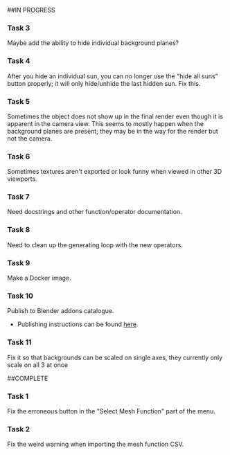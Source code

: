 
##IN PROGRESS

### Task 3
Maybe add the ability to hide individual background planes?

### Task 4
After you hide an individual sun, you can no longer use the "hide all suns" button properly; it will only hide/unhide the last hidden sun. Fix this.

### Task 5
Sometimes the object does not show up in the final render even though it is apparent in the camera view. This seems to mostly happen when the background planes are present; they may be in the way for the render but not the camera.

### Task 6
Sometimes textures aren't exported or look funny when viewed in other 3D viewports.

### Task 7
Need docstrings and other function/operator documentation.

### Task 8
Need to clean up the generating loop with the new operators.

### Task 9
Make a Docker image.

### Task 10
Publish to Blender addons catalogue.
- Publishing instructions can be found [here](https://wiki.blender.org/wiki/Process/Addons/Guidelines "Publishing Requirements").

### Task 11
Fix it so that backgrounds can be scaled on single axes, they currently only scale on all 3 at once

##COMPLETE

### Task 1
Fix the erroneous button in the "Select Mesh Function" part of the menu.

### Task 2
Fix the weird warning when importing the mesh function CSV.